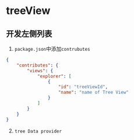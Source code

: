 # treeView

## 开发左侧列表

1. `package.json`中添加`contrubutes`

```json
{
    "contributes": {
        "views": {
            "explorer": [
                {
                    "id": "treeViewId",
                    "name": "name of Tree View"
                }
            ]
        }
    }
}
```

2. `tree Data provider`

```ts

```

